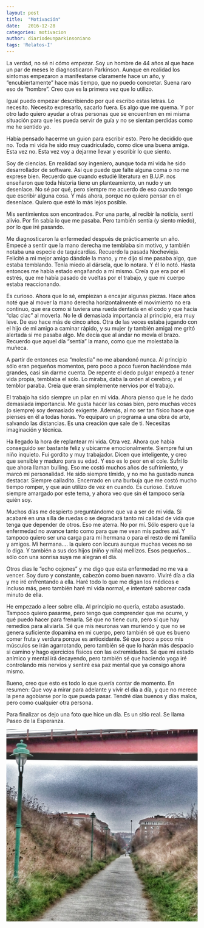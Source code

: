 ```yaml
---
layout: post
title:  "Motivación"
date:   2016-12-28
categories: motivacion
author: diariodeunparkinsoniano
tags: 'Relatos-I'
---
```


La verdad, no sé ni cómo empezar. Soy un hombre de 44 años al que hace un par de meses le diagnosticaron Parkinson. Aunque en realidad los síntomas empezaron a manifestarse claramente hace un año, y “encubiertamente” hace más tiempo, que no puedo concretar. Suena raro eso de “hombre”. Creo que es la primera vez que lo utilizo.

Igual puedo empezar describiendo por qué escribo estas letras. Lo necesito. Necesito expresarlo, sacarlo fuera. Es algo que me quema. Y por otro lado quiero ayudar a otras personas que se encuentren en mi misma situación para que les pueda servir de guía y no se sientan perdidas como me he sentido yo.

Había pensado hacerme un guion para escribir esto. Pero he decidido que no. Toda mi vida he sido muy cuadriculado, como dice una buena amiga. Esta vez no. Esta vez voy a dejarme llevar y escribir lo que siento.

Soy de ciencias. En realidad soy ingeniero, aunque toda mi vida he sido desarrollador de software. Así que puede que falte alguna coma o no me exprese bien. Recuerdo que cuando estudié literatura en B.U.P. nos enseñaron que toda historia tiene un planteamiento, un nudo y un desenlace. No sé por qué, pero siempre me acuerdo de eso cuando tengo que escribir alguna cosa. Y más ahora, porque no quiero pensar en el desenlace. Quiero que esté lo más lejos posible.

Mis sentimientos son encontrados. Por una parte, al recibir la noticia, sentí alivio. Por fin sabía lo que me pasaba. Pero también sentía (y siento miedo), por lo que iré pasando.

Me diagnosticaron la enfermedad después de prácticamente un año. Empecé a sentir que la mano derecha me temblaba sin motivo, y también notaba una especie de taquicardias. Recuerdo la pasada Nochevieja. Felicité a mi mejor amigo dándole la mano, y me dijo si me pasaba algo, que estaba temblando. Tenía miedo al dársela, que lo notara. Y él lo notó. Hasta entonces me había estado engañando a mí mismo. Creía que era por el estrés, que me había pasado de vueltas por el trabajo, y que mi cuerpo estaba reaccionando.

Es curioso. Ahora que lo sé, empiezan a encajar algunas piezas. Hace años noté que al mover la mano derecha horizontalmente el movimiento no era continuo, que era como si tuviera una rueda dentada en el codo y que hacía “clac clac” al moverla. No le di demasiada importancia al principio, era muy leve. De eso hace más de cinco años. Otra de las veces estaba jugando con el hijo de mi amigo a caminar rápido, y su mujer (y también amiga) me gritó alertada si me pasaba algo. Me decía que al andar no movía el brazo. Recuerdo que aquel día “sentía” la mano, como que me molestaba la muñeca.

A partir de entonces esa “molestia” no me abandonó nunca. Al principio sólo eran pequeños momentos, pero poco a poco fueron haciéndose más grandes, casi sin darme cuenta. De repente el dedo pulgar empezó a tener vida propia, temblaba el solo. Lo miraba, daba la orden al cerebro, y el temblor paraba. Creía que eran simplemente nervios por el trabajo.

El trabajo ha sido siempre un pilar en mi vida. Ahora pienso que le he dado demasiada importancia. Me gusta hacer las cosas bien, pero muchas veces (o siempre) soy demasiado exigente. Además, al no ser tan físico hace que pienses en él a todas horas. Yo equiparo un programa a una obra de arte, salvando las distancias. Es una creación que sale de ti. Necesitas imaginación y técnica.

Ha llegado la hora de replantear mi vida. Otra vez. Ahora que había conseguido ser bastante feliz y ubicarme emocionalmente. Siempre fui un niño inquieto. Fui gordito y muy trabajador. Dicen que inteligente, y creo que sensible y maduro para su edad. Y eso es lo peor en el cole. Sufrí lo que ahora llaman bulling. Eso me costó muchos años de sufrimiento, y marcó mi personalidad. He sido siempre tímido, y no me ha gustado nunca destacar. Siempre calladito. Encerrado en una burbuja que me costó mucho tiempo romper, y que aún utilizo de vez en cuando. Es curioso. Estuve siempre amargado por este tema, y ahora veo que sin él tampoco sería quién soy.

Muchos días me despierto preguntándome que va a ser de mi vida. Si acabaré en una silla de ruedas o se degradará tanto mi calidad de vida que tenga que depender de otros. Eso me aterra. No por mí. Sólo espero que la enfermedad no avance tanto como para que me vean mis padres así. Y tampoco quiero ser una carga para mi hermana o para el resto de mi familia y amigos. Mi hermana…. la quiero con locura aunque muchas veces no se lo diga. Y también a sus dos hijos (niño y niña) mellizos. Esos pequeños… sólo con una sonrisa suya me alegran el día.

Otros días le “echo cojones” y me digo que esta enfermedad no me va a vencer. Soy duro y constante, cabezón como buen navarro. Viviré día a día y me iré enfrentando a ella. Haré todo lo que me digan los médicos e incluso más, pero también haré mi vida normal, e intentaré saborear cada minuto de ella.

He empezado a leer sobre ella. Al principio no quería, estaba asustado. Tampoco quiero pasarme, pero tengo que comprender que me ocurre, y qué puedo hacer para frenarla. Sé que no tiene cura, pero sí que hay remedios para aliviarla. Sé que mis neuronas van muriendo y que no se genera suficiente dopamina en mi cuerpo, pero también sé que es bueno comer fruta y verdura porque es antioxidante. Sé que poco a poco mis músculos se irán agarrotando, pero también sé que lo harán más despacio si camino y hago ejercicios físicos con las extremidades. Sé que mi estado anímico y mental irá decayendo, pero también sé que haciendo yoga iré controlando mis nervios y sentiré esa paz mental que ya consigo ahora mismo.

Bueno, creo que esto es todo lo que quería contar de momento. En resumen: Que voy a mirar para adelante y vivir el día a día, y que no merece la pena agobiarse por lo que pueda pasar. Tendré días buenos y días malos, pero como cualquier otra persona.

Para finalizar os dejo una foto que hice un día. Es un sitio real. Se llama Paseo de la Esperanza.

<img class="img-fluid"  src="/assets/images/2016/12/img-20161224-wa0018.jpg" />